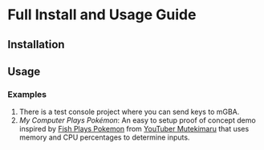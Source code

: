 # Full Install and Usage Guide

## Installation

## Usage

### Examples
1. There is a test console project where you can send keys to mGBA.
2. *My Computer Plays Pokémon*: An easy to setup proof of concept demo inspired by [Fish Plays Pokemon](https://www.polygon.com/2020/11/9/21556590/fish-pokemon-sapphire-stream-twitch) from [YouTuber Mutekimaru](https://www.youtube.com/@MutekimaruChannel/featured) that uses memory and CPU percentages to determine inputs.